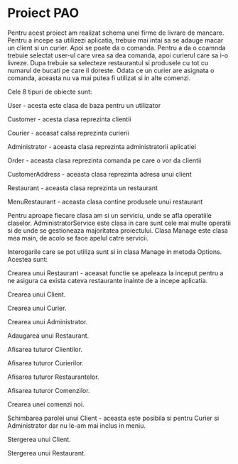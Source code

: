 # Proiect PAO
Pentru acest proiect am realizat schema unei firme de livrare de mancare.
Pentru a incepe sa utilizezi aplicatia, trebuie mai intai sa se adauge macar un client si un curier. Apoi se poate da o comanda. 
Pentru a da o coamnda trebuie selectat user-ul care vrea sa dea comanda, apoi curierul care sa i-o livreze.
Dupa trebuie sa selecteze restaurantul si produsele cu tot cu numarul de bucati pe care il doreste.
Odata ce un curier are asignata o comanda, aceasta nu va mai putea fi utilizat si in alte comenzi.


Cele 8 tipuri de obiecte sunt:

User - acesta este clasa de baza pentru un utilizator

Customer - acesta clasa reprezinta clientii

Courier - aceasat calsa reprezinta curierii

Administrator - aceasta clasa reprezinta administratorii aplicatiei

Order - aceasta clasa reprezinta comanda pe care o vor da clientii

CustomerAddress - aceasta clasa reprezinta adresa unui client

Restaurant - aceasta clasa reprezinta un restaurant

MenuRestaurant - aceasta clasa contine produsele unui restaurant

Pentru aproape fiecare clasa am si un serviciu, unde se afla operatiile claselor.
AdministratorService este clasa in care sunt cele mai multe operatii si de unde se gestioneaza majoritatea proiectului.
Clasa Manage este clasa mea main, de acolo se face apelul catre servicii.

Interogarile care se pot utiliza sunt si in clasa Manage in metoda Options.
Acestea sunt:

Crearea unui Restaurant - aceasat functie se apeleaza la inceput pentru a ne asigura ca exista cateva restaurante inainte de a incepe aplicatia.

Crearea unui Client.

Crearea unui Curier.

Crearea unui Administrator.

Adaugarea unui Restaurant.

Afisarea tuturor Clientilor.

Afisarea tuturor Curierilor.

Afisarea tuturor Restaurantelor.

Afisarea tuturor Comenzilor.

Crearea unei comenzi noi.

Schimbarea parolei unui Client - aceasta este posibila si pentru Curier si Administrator dar nu le-am mai inclus in meniu.

Stergerea unui Client.

Stergerea unui Restaurant.
